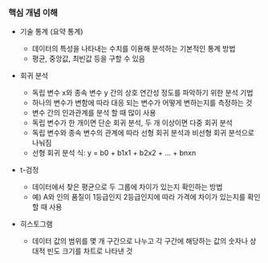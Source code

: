 ### 핵심 개념 이해

- 기술 통계 (요약 통계)

  - 데이터의 특성을 나타내는 수치를 이용해 분석하는 기본적인 통계 방법
  - 평균, 중앙값, 최빈값 등을 구할 수 있음

- 회귀 분석

  - 독립 변수 x와 종속 변수 y 간의 상호 연간성 정도를 파악하기 위한 분석 기법
  - 하나의 변수가 변함에 따라 대응 되는 변수가 어떻게 변하는지를 측정하는 것
  - 변수 간의 인과관계를 분석 할 때 많이 사용
  - 독립 변수가 한 개이면 단순 회귀 분석, 두 개 이상이면 다중 회귀 분석
  - 독립 변수와 종속 변수의 관계에 따라 선형 회귀 분석과 비선형 회귀 분석으로 나눠짐
  - 선형 회귀 분석 식: y = b0 + b1x1 + b2x2 + ... + bnxn

- t-검정

  - 데이터에서 찾은 평균으로 두 그룹에 차이가 있는지 확인하는 방법
  - 예) A와 인의 품질이 1등급인지 2등급인지에 따라 가격에 차이가 있는지를 확인할 때 사용

- 히스토그램
  - 데이터 값의 범위를 몇 개 구간으로 나누고 각 구간에 해당하는 값의 숫자나 상대적 빈도 크기를 차트로 나타낸 것
